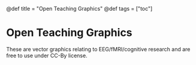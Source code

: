 @def title = "Open Teaching Graphics" 
@def tags = ["toc"] 

# Open Teaching Graphics 

These are vector graphics relating to EEG/fMRI/cognitive research and are free to use under CC-By license. 



